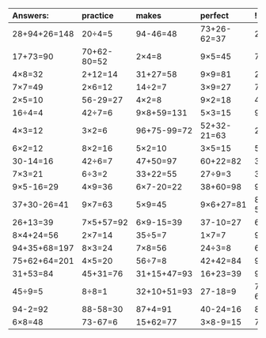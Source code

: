 | Answers: | practice | makes | perfect | ! |
| :--- | :--- | :--- | :--- | :--- |
| 28+94+26=148 | 20÷4=5 | 94-46=48 | 73+26-62=37 | 24÷6=4 | 
| 17+73=90 | 70+62-80=52 | 2×4=8 | 9×5=45 | 72÷9=8 | 
| 4×8=32 | 2+12=14 | 31+27=58 | 9×9=81 | 2×9=18 | 
| 7×7=49 | 2×6=12 | 14÷2=7 | 3×9=27 | 7×9-59=4 | 
| 2×5=10 | 56-29=27 | 4×2=8 | 9×2=18 | 40+37=77 | 
| 16÷4=4 | 42÷7=6 | 9×8+59=131 | 5×3=15 | 9×9-39=42 | 
| 4×3=12 | 3×2=6 | 96+75-99=72 | 52+32-21=63 | 2×3=6 | 
| 6×2=12 | 8×2=16 | 5×2=10 | 3×5=15 | 5×2-10=0 | 
| 30-14=16 | 42÷6=7 | 47+50=97 | 60+22=82 | 30-2=28 | 
| 7×3=21 | 6÷3=2 | 33+22=55 | 27÷9=3 | 3×7=21 | 
| 9×5-16=29 | 4×9=36 | 6×7-20=22 | 38+60=98 | 9×4=36 | 
| 37+30-26=41 | 9×7=63 | 5×9=45 | 9×6+27=81 | 83+96-59=120 | 
| 26+13=39 | 7×5+57=92 | 6×9-15=39 | 37-10=27 | 6×3=18 | 
| 8×4+24=56 | 2×7=14 | 35÷5=7 | 1×7=7 | 90-38=52 | 
| 94+35+68=197 | 8×3=24 | 7×8=56 | 24÷3=8 | 6×5=30 | 
| 75+62+64=201 | 4×5=20 | 56÷7=8 | 42+42=84 | 9×4+50=86 | 
| 31+53=84 | 45+31=76 | 31+15+47=93 | 16+23=39 | 9+80=89 | 
| 45÷9=5 | 8÷8=1 | 32+10+51=93 | 27-18=9 | 72+16-69=19 | 
| 94-2=92 | 88-58=30 | 87+4=91 | 40-24=16 | 8×6=48 | 
| 6×8=48 | 73-67=6 | 15+62=77 | 3×8-9=15 | 76-58=18 | 
